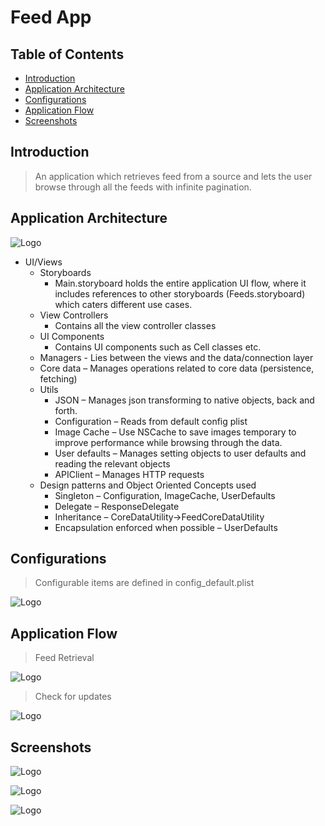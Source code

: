 # Feed App

## Table of Contents

<!-- START doctoc generated TOC please keep comment here to allow auto update -->
<!-- DON'T EDIT THIS SECTION, INSTEAD RE-RUN doctoc TO UPDATE -->


  - [Introduction](#introduction)
  - [Application Architecture](#application-architecture)
  - [Configurations](#usage)
  - [Application Flow](#publishing-your-code)
  - [Screenshots](#extend-this-generator)
    

<!-- END doctoc generated TOC please keep comment here to allow auto update -->

## Introduction
> An application which retrieves feed from a source and lets the user browse through all the feeds with infinite pagination.

## Application Architecture
![Logo](assets/image1.png)

  - UI/Views
    - Storyboards
      - Main.storyboard holds the entire application UI flow, where it includes references to other storyboards (Feeds.storyboard) which caters different use cases.
    - View Controllers
      - Contains all the view controller classes
    - UI Components
      - Contains UI components such as Cell classes etc.
    - Managers - Lies between the views and the data/connection layer
    - Core data – Manages operations related to core data (persistence, fetching)
    - Utils
      - JSON – Manages json transforming to native objects, back and forth.
      - Configuration – Reads from default config plist
      - Image Cache – Use NSCache to save images temporary to improve performance while browsing through the data.
      - User defaults – Manages setting objects to user defaults and reading the relevant objects
      - APIClient – Manages HTTP requests
    - Design patterns and Object Oriented Concepts used
      - Singleton – Configuration, ImageCache, UserDefaults
      - Delegate – ResponseDelegate
      - Inheritance – CoreDataUtility->FeedCoreDataUtility 
      - Encapsulation enforced when possible – UserDefaults
      
## Configurations

> Configurable items are defined in config_default.plist

![Logo](assets/image2.png)

## Application Flow

> Feed Retrieval

![Logo](assets/image6.png)

> Check for updates

![Logo](assets/image7.png)

## Screenshots

![Logo](assets/image3.png)


![Logo](assets/image4.png)

![Logo](assets/image5.png)

